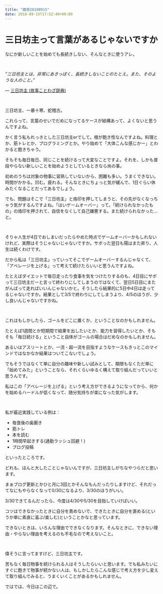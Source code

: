 ```yaml
---
title: "雑感20180915"
date: 2018-09-15T17:52:40+09:00
---
```


# 三日坊主って言葉があるじゃないですか

<!--more-->

なにか新しいことを始めても長続きしない、そんなときに使うアレ。

<br>

*”三日坊主とは、非常にあきっぽく、長続きしないことのたとえ。また、そのような人のこと。”*

― [三日坊主 (故事ことわざ辞典)](http://kotowaza-allguide.com/mi/mikkabouzu.html)

<br>

三日坊主、一暴十寒、蛇稽古。

これらって、言葉のせいでだめになってるケースが結構あって、よくないと思うんですよね。

かく言う私もれっきとした三日坊主erでして。根が飽き性なんですよね。料理とか、筋トレとか、プログラミングとか。やり始めて「大体こんな感じかー」とわかると飽きちゃう。

そもそも毎日毎日、同じことを続けるって大変なことですよ。それを、しかも普段やらない新しいことを始めようとしているときなら尚の事。

初めのうちは対象の物事に習熟していないから、困難も多い。うまくできない。時間がかかる。凹む。疲れる。そんなときにちょっと気が緩んで、1日ぐらい休みたくなることだってあるでしょう。

でも、問題はそこで「三日坊主」と烙印を押してしまうと、その先がなくなっちゃう気がするんですよね。「はいゲームオーバー」って。「続けられなかったもの」の烙印を押されて、自信をなくして自己嫌悪する。また続けられなかった…と。

<br>

そりゃ人生が4日でおしまいだったらやめた時点でゲームオーバーかもしれないけれど、実際はそうじゃないじゃないですか。サボった翌日も陽はまた昇り、人生は続くわけです。

だから私は「三日坊主」っていってそこでゲームオーバーするんじゃなくて、「アベレージを上げる」って考えて続けたらいいと思うんですよね。

たとえばダイエットで毎日走ったり食事を気をつけたりするのも、4日目にサボって三日坊主だーと言って終わりにしてしまうのではなくて、翌日5日目にまたがんばって走ればいいんじゃないかと。そうしたら結果的に5日中4日は走ってるじゃないですか。結果として3/5で終わりにしてしまうより、4/5のほうが、少し良いんじゃないですかね。

<br>

これはもしかしたら、ゴールをどこに置くか、ということなのかもしれません。

たとえば1週間とか短期間で結果を出したいとか、能力を習得したいとか、そもそも「毎日続ける」ということ自体がゴールの場合はだめなのかもしれません。

あるいはアスリートとか、一流・超一流を目指すようなケースもきっとこのマインドではなかなか結果はついてこないでしょう。

でもそうではなくて単に自分の趣味や新しい試みとして、期限もなくただ単に「始めてみた」ということなら、それくらいゆるく構えて取り組んだっていいと思うんです。

私はこの「アベレージを上げる」という考え方ができるようになってから、何かを始めるハードルが低くなって、随分気持ちが楽になった気がします。

<br>

私が最近実践している例は：

* 毎食後の歯磨き
* 筋トレ
* 本を読む
* 1時間早起きする(通勤ラッシュ回避！)
* ブログ投稿

といったところです。

どれも、ほんと大したことじゃないんですが、三日坊主しがちなやつらだと思います。

まぁブログ更新とかひと月に3回とかそんなもんだったりしますけど、それだってなにもやらなくなって0/30になるより、3/30のほうがいい。

3/30できてるんだったら、今度は4/30や5/30を目指していけばいい。

コツはできなかったときに自分を責めないで、できたときに自分を褒める(というか単に素直に喜ぶ/楽しむ)ということかなと思っています。

できないときは、いろんな理由でできなくなります。そんなときに、できない理由・やらない理由を考えるのも不毛なので考えないこと。

<br>

偉そうに言ってますけど、三日坊主です。

苦もなく毎日物事を続けられる人はそうしたらいいと思います。でも私みたいにすぐに飽きて物事が続かない人は、もしかしたらこんな感じで考え方を少し変えて取り組んでみると、うまくいくことがあるかもしれません。

ではでは、今日はこの辺で。
